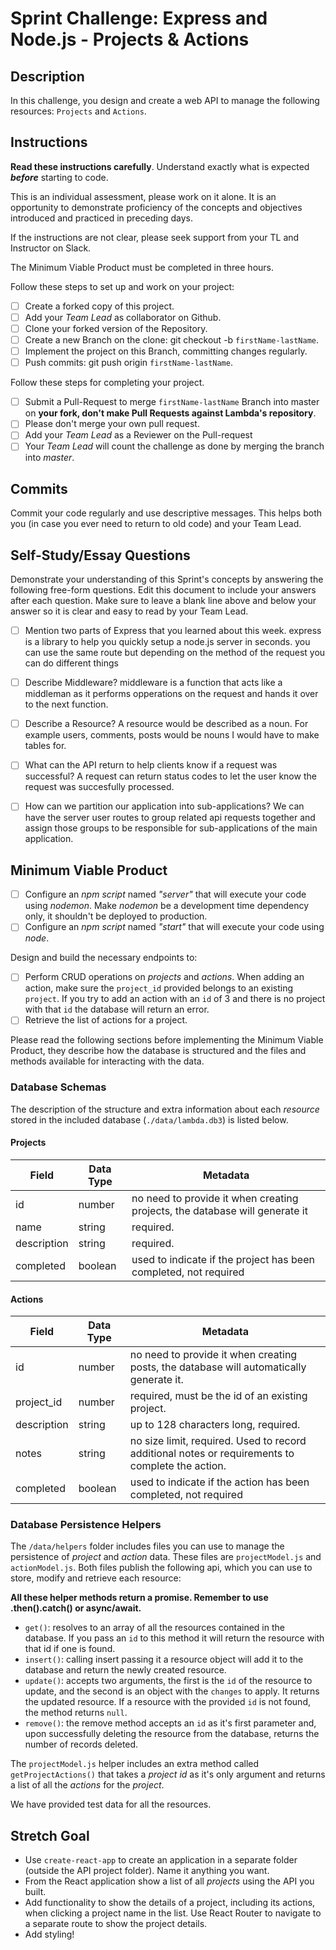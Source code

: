# Sprint Challenge: Express and Node.js - Projects & Actions

## Description

In this challenge, you design and create a web API to manage the following resources: `Projects` and `Actions`.

## Instructions

**Read these instructions carefully**. Understand exactly what is expected **_before_** starting to code.

This is an individual assessment, please work on it alone. It is an opportunity to demonstrate proficiency of the concepts and objectives introduced and practiced in preceding days.

If the instructions are not clear, please seek support from your TL and Instructor on Slack.

The Minimum Viable Product must be completed in three hours.

Follow these steps to set up and work on your project:

- [ ] Create a forked copy of this project.
- [ ] Add your _Team Lead_ as collaborator on Github.
- [ ] Clone your forked version of the Repository.
- [ ] Create a new Branch on the clone: git checkout -b `firstName-lastName`.
- [ ] Implement the project on this Branch, committing changes regularly.
- [ ] Push commits: git push origin `firstName-lastName`.

Follow these steps for completing your project.

- [ ] Submit a Pull-Request to merge `firstName-lastName` Branch into master on **your fork, don't make Pull Requests against Lambda's repository**.
- [ ] Please don't merge your own pull request.
- [ ] Add your _Team Lead_ as a Reviewer on the Pull-request
- [ ] Your _Team Lead_ will count the challenge as done by merging the branch into _master_.

## Commits

Commit your code regularly and use descriptive messages. This helps both you (in case you ever need to return to old code) and your Team Lead.

## Self-Study/Essay Questions

Demonstrate your understanding of this Sprint's concepts by answering the following free-form questions. Edit this document to include your answers after each question. Make sure to leave a blank line above and below your answer so it is clear and easy to read by your Team Lead.

- [ ] Mention two parts of Express that you learned about this week.
      express is a library to help you quickly setup a node.js server in seconds.
      you can use the same route but depending on the method of the request you can do different things

- [ ] Describe Middleware?
      middleware is a function that acts like a middleman as it performs opperations on the request and hands it over to the next function.

- [ ] Describe a Resource?
      A resource would be described as a noun. For example users, comments, posts would be nouns I would have to make tables for.

- [ ] What can the API return to help clients know if a request was successful?
      A request can return status codes to let the user know the request was succesfully processed.

- [ ] How can we partition our application into sub-applications?
      We can have the server user routes to group related api requests together and assign those groups to be responsible for sub-applications of the main application.

## Minimum Viable Product

- [ ] Configure an _npm script_ named _"server"_ that will execute your code using _nodemon_. Make _nodemon_ be a development time dependency only, it shouldn't be deployed to production.
- [ ] Configure an _npm script_ named _"start"_ that will execute your code using _node_.

Design and build the necessary endpoints to:

- [ ] Perform CRUD operations on _projects_ and _actions_. When adding an action, make sure the `project_id` provided belongs to an existing `project`. If you try to add an action with an `id` of 3 and there is no project with that `id` the database will return an error.
- [ ] Retrieve the list of actions for a project.

Please read the following sections before implementing the Minimum Viable Product, they describe how the database is structured and the files and methods available for interacting with the data.

### Database Schemas

The description of the structure and extra information about each _resource_ stored in the included database (`./data/lambda.db3`) is listed below.

#### Projects

| Field       | Data Type | Metadata                                                                    |
| ----------- | --------- | --------------------------------------------------------------------------- |
| id          | number    | no need to provide it when creating projects, the database will generate it |
| name        | string    | required.                                                                   |
| description | string    | required.                                                                   |
| completed   | boolean   | used to indicate if the project has been completed, not required            |

#### Actions

| Field       | Data Type | Metadata                                                                                         |
| ----------- | --------- | ------------------------------------------------------------------------------------------------ |
| id          | number    | no need to provide it when creating posts, the database will automatically generate it.          |
| project_id  | number    | required, must be the id of an existing project.                                                 |
| description | string    | up to 128 characters long, required.                                                             |
| notes       | string    | no size limit, required. Used to record additional notes or requirements to complete the action. |
| completed   | boolean   | used to indicate if the action has been completed, not required                                  |

### Database Persistence Helpers

The `/data/helpers` folder includes files you can use to manage the persistence of _project_ and _action_ data. These files are `projectModel.js` and `actionModel.js`. Both files publish the following api, which you can use to store, modify and retrieve each resource:

**All these helper methods return a promise. Remember to use .then().catch() or async/await.**

- `get()`: resolves to an array of all the resources contained in the database. If you pass an `id` to this method it will return the resource with that id if one is found.
- `insert()`: calling insert passing it a resource object will add it to the database and return the newly created resource.
- `update()`: accepts two arguments, the first is the `id` of the resource to update, and the second is an object with the `changes` to apply. It returns the updated resource. If a resource with the provided `id` is not found, the method returns `null`.
- `remove()`: the remove method accepts an `id` as it's first parameter and, upon successfully deleting the resource from the database, returns the number of records deleted.

The `projectModel.js` helper includes an extra method called `getProjectActions()` that takes a _project id_ as it's only argument and returns a list of all the _actions_ for the _project_.

We have provided test data for all the resources.

## Stretch Goal

- Use `create-react-app` to create an application in a separate folder (outside the API project folder). Name it anything you want.
- From the React application show a list of all _projects_ using the API you built.
- Add functionality to show the details of a project, including its actions, when clicking a project name in the list. Use React Router to navigate to a separate route to show the project details.
- Add styling!

